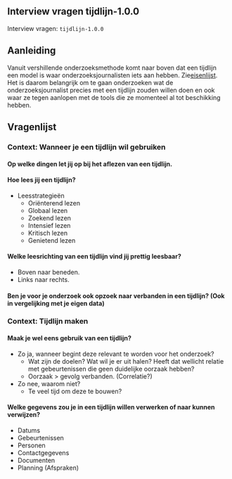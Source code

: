 ## Interview vragen tijdlijn-1.0.0

Interview vragen: `tijdlijn-1.0.0`


## Aanleiding
Vanuit vershillende onderzoeksmethode komt naar boven dat een tijdlijn een model is waar onderzoeksjournalisten iets aan hebben. Zie[eisenlijst](https://app.gitbook.com/@jorik/s/project-blauwdruk/programma_van_eisen). Het is daarom belangrijk om te gaan onderzoeken wat de onderzoeksjournalist precies met een tijdlijn zouden willen doen en ook waar ze tegen aanlopen met de tools die ze momenteel al tot beschikking hebben.


## Vragenlijst


### Context: Wanneer je een tijdlijn wil gebruiken

#### Op welke dingen let jij op bij het aflezen van een tijdlijn.


#### Hoe lees jij een tijdlijn?
  * Leesstrategieën
    * Oriënterend lezen
    * Globaal lezen
    * Zoekend lezen
    * Intensief lezen
    * Kritisch lezen
    * Genietend lezen


#### Welke leesrichting van een tijdlijn vind jij prettig leesbaar?
* Boven naar beneden.
* Links naar rechts.

#### Ben je voor je onderzoek ook opzoek naar verbanden in een tijdlijn? (Ook in vergelijking met je eigen data)

### Context: Tijdlijn maken

#### Maak je wel eens gebruik van een tijdlijn?
* Zo ja, wanneer begint deze relevant te worden voor het onderzoek?
  * Wat zijn de doelen? Wat wil je er uit halen? Heeft dat wellicht relatie met gebeurtenissen die geen duidelijke oorzaak hebben?
  * Oorzaak > gevolg verbanden. (Correlatie?)
* Zo nee, waarom niet?
  * Te veel tijd om deze te bouwen?

#### Welke gegevens zou je in een tijdlijn willen verwerken of naar kunnen verwijzen?
  * Datums
  * Gebeurtenissen
  * Personen
  * Contactgegevens
  * Documenten
  * Planning (Afspraken)
